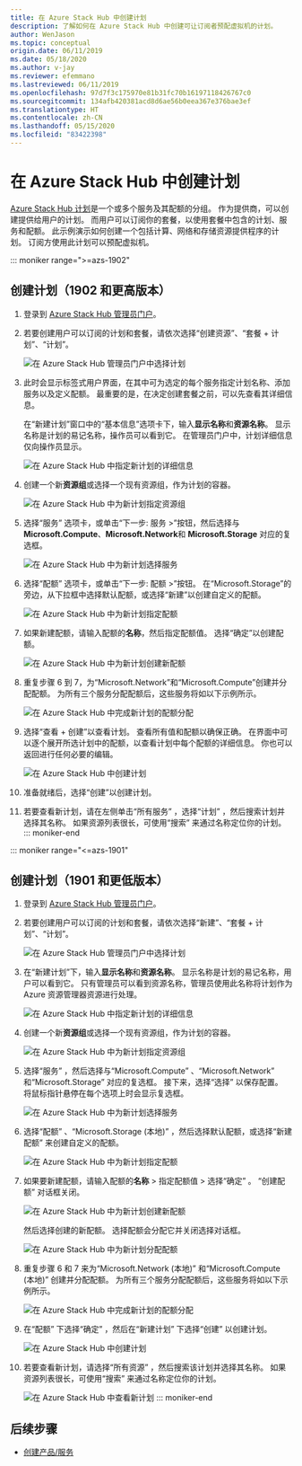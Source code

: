 ```yaml
---
title: 在 Azure Stack Hub 中创建计划
description: 了解如何在 Azure Stack Hub 中创建可让订阅者预配虚拟机的计划。
author: WenJason
ms.topic: conceptual
origin.date: 06/11/2019
ms.date: 05/18/2020
ms.author: v-jay
ms.reviewer: efemmano
ms.lastreviewed: 06/11/2019
ms.openlocfilehash: 97d7f3c175970e81b31fc70b16197118426767c0
ms.sourcegitcommit: 134afb420381acd8d6ae56b0eea367e376bae3ef
ms.translationtype: HT
ms.contentlocale: zh-CN
ms.lasthandoff: 05/15/2020
ms.locfileid: "83422398"
---
```

# <a name="create-a-plan-in-azure-stack-hub"></a>在 Azure Stack Hub 中创建计划

[Azure Stack Hub 计划](azure-stack-overview.md)是一个或多个服务及其配额的分组。 作为提供商，可以创建提供给用户的计划。 而用户可以订阅你的套餐，以使用套餐中包含的计划、服务和配额。 此示例演示如何创建一个包括计算、网络和存储资源提供程序的计划。 订阅方使用此计划可以预配虚拟机。

::: moniker range=">=azs-1902"
## <a name="create-a-plan-1902-and-later"></a>创建计划（1902 和更高版本）

1. 登录到 [Azure Stack Hub 管理员门户](https://adminportal.local.azurestack.external)。

2. 若要创建用户可以订阅的计划和套餐，请依次选择“创建资源”、“套餐 + 计划”、“计划”。   
  
   ![在 Azure Stack Hub 管理员门户中选择计划](media/azure-stack-create-plan/select-plan.png)

3. 此时会显示标签式用户界面，在其中可为选定的每个服务指定计划名称、添加服务以及定义配额。 最重要的是，在决定创建套餐之前，可以先查看其详细信息。

   在“新建计划”窗口中的“基本信息”选项卡下，输入**显示名称**和**资源名称**。   显示名称是计划的易记名称，操作员可以看到它。 在管理员门户中，计划详细信息仅向操作员显示。

   ![在 Azure Stack Hub 中指定新计划的详细信息](media/azure-stack-create-plan/plan-name.png)

4. 创建一个新**资源组**或选择一个现有资源组，作为计划的容器。

   ![在 Azure Stack Hub 中为新计划指定资源组](media/azure-stack-create-plan/resource-group.png)

5. 选择“服务”  选项卡，或单击“下一步:  服务 >”按钮，然后选择与 **Microsoft.Compute**、**Microsoft.Network**和 **Microsoft.Storage** 对应的复选框。
  
   ![在 Azure Stack Hub 中为新计划选择服务](media/azure-stack-create-plan/services.png)

6. 选择“配额”  选项卡，或单击“下一步:  配额 >”按钮。 在“Microsoft.Storage”的旁边，从下拉框中选择默认配额，或选择“新建”以创建自定义的配额。  
  
   ![在 Azure Stack Hub 中为新计划指定配额](media/azure-stack-create-plan/quotas.png)

7. 如果新建配额，请输入配额的**名称**，然后指定配额值。 选择“确定”以创建配额。 

   ![在 Azure Stack Hub 中为新计划创建新配额](media/azure-stack-create-plan/new-quota.png)

8. 重复步骤 6 到 7，为“Microsoft.Network”和“Microsoft.Compute”创建并分配配额。   为所有三个服务分配配额后，这些服务将如以下示例所示。

   ![在 Azure Stack Hub 中完成新计划的配额分配](media/azure-stack-create-plan/all-quotas-assigned.png)

9. 选择“查看 + 创建”以查看计划。  查看所有值和配额以确保正确。 在界面中可以逐个展开所选计划中的配额，以查看计划中每个配额的详细信息。 你也可以返回进行任何必要的编辑。

   ![在 Azure Stack Hub 中创建计划](media/azure-stack-create-plan/create.png)

10. 准备就绪后，选择“创建”以创建计划。 

11. 若要查看新计划，请在左侧单击“所有服务”  ，选择“计划”  ，然后搜索计划并选择其名称。 如果资源列表很长，可使用“搜索”  来通过名称定位你的计划。
::: moniker-end

::: moniker range="<=azs-1901"
## <a name="create-a-plan-1901-and-earlier"></a>创建计划（1901 和更低版本）

1. 登录到 [Azure Stack Hub 管理员门户](https://adminportal.local.azurestack.external)。

2. 若要创建用户可以订阅的计划和套餐，请依次选择“新建”、“套餐 + 计划”、“计划”。   
  
   ![在 Azure Stack Hub 管理员门户中选择计划](media/azure-stack-create-plan/select-plan1901.png)

3. 在“新建计划”下，输入**显示名称**和**资源名称**。  显示名称是计划的易记名称，用户可以看到它。 只有管理员可以看到资源名称，管理员使用此名称将计划作为 Azure 资源管理器资源进行处理。

   ![在 Azure Stack Hub 中指定新计划的详细信息](media/azure-stack-create-plan/plan-name1901.png)

4. 创建一个新**资源组**或选择一个现有资源组，作为计划的容器。

   ![在 Azure Stack Hub 中为新计划指定资源组](media/azure-stack-create-plan/resource-group1901.png)

5. 选择“服务”  ，然后选择与“Microsoft.Compute”  、“Microsoft.Network”  和“Microsoft.Storage”  对应的复选框。 接下来，选择“选择”  以保存配置。 将鼠标指针悬停在每个选项上时会显示复选框。
  
   ![在 Azure Stack Hub 中为新计划选择服务](media/azure-stack-create-plan/services1901.png)

6. 选择“配额”  、“Microsoft.Storage (本地)”  ，然后选择默认配额，或选择“新建配额”  来创建自定义的配额。
  
   ![在 Azure Stack Hub 中为新计划指定配额](media/azure-stack-create-plan/quotas1901.png)

7. 如果要新建配额，请输入配额的**名称** > 指定配额值 > 选择“确定”  。 “创建配额”  对话框关闭。

   ![在 Azure Stack Hub 中为新计划创建新配额](media/azure-stack-create-plan/new-quota1901.png)

   然后选择创建的新配额。 选择配额会分配它并关闭选择对话框。
  
   ![在 Azure Stack Hub 中为新计划分配配额](media/azure-stack-create-plan/assign-quota1901.png)

8. 重复步骤 6 和 7 来为“Microsoft.Network (本地)”  和“Microsoft.Compute (本地)”  创建并分配配额。 为所有三个服务分配配额后，这些服务将如以下示例所示。

   ![在 Azure Stack Hub 中完成新计划的配额分配](media/azure-stack-create-plan/all-quotas-assigned1901.png)

9. 在“配额”  下选择“确定”  ，然后在“新建计划”  下选择“创建”  以创建计划。

    ![在 Azure Stack Hub 中创建计划](media/azure-stack-create-plan/create1901.png)

10. 若要查看新计划，请选择“所有资源”  ，然后搜索该计划并选择其名称。 如果资源列表很长，可使用“搜索”  来通过名称定位你的计划。

    ![在 Azure Stack Hub 中查看新计划](media/azure-stack-create-plan/plan-overview1901.png)
::: moniker-end

## <a name="next-steps"></a>后续步骤

* [创建产品/服务](azure-stack-create-offer.md)
